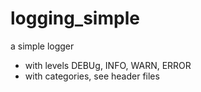 logging_simple
==============

a simple logger
 - with levels DEBUg, INFO, WARN, ERROR
 - with categories, see header files
